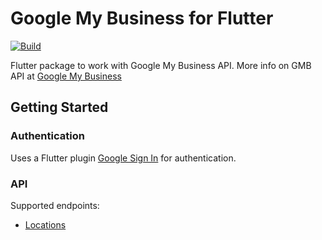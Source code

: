 # Google My Business for Flutter

[![Build](https://github.com/Newgarden-Solutions/google_my_business/workflows/build/badge.svg)](https://github.com/Newgarden-Solutions/google_my_business/actions/workflows/build.yml)

Flutter package to work with Google My Business API. 
More info on GMB API at [Google My Business](https://developers.google.com/my-business)

## Getting Started

### Authentication

Uses a Flutter plugin [Google Sign In](https://pub.dev/packages/google_sign_in) for authentication.

### API

Supported endpoints:

* [Locations](https://developers.google.com/my-business/reference/rest/v4/accounts.locations)

